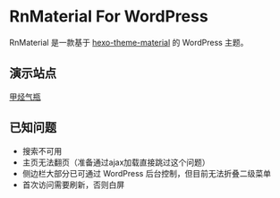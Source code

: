 # RnMaterial For WordPress
RnMaterial 是一款基于 <a href="https://github.com/viosey/hexo-theme-material">hexo-theme-material</a> 的 WordPress 主题。

## 演示站点
<a href="https://jakting.com">甲烃气瓶</a>

## 已知问题
+ 搜索不可用
+ 主页无法翻页（准备通过ajax加载直接跳过这个问题）
+ 侧边栏大部分已可通过 WordPress 后台控制，但目前无法折叠二级菜单
+ 首次访问需要刷新，否则白屏